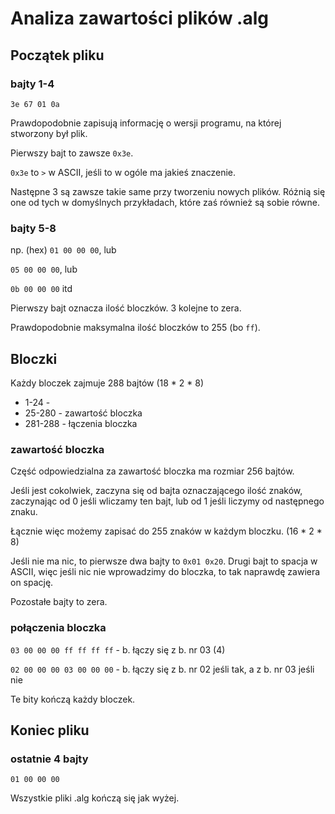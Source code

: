 # Analiza zawartości plików .alg

## Początek pliku

### bajty 1-4

`3e 67 01 0a`

Prawdopodobnie zapisują informację o wersji programu, na której stworzony był plik.

Pierwszy bajt to zawsze `0x3e`.

`0x3e` to `>` w ASCII, jeśli to w ogóle ma jakieś znaczenie.

Następne 3 są zawsze takie same przy tworzeniu nowych plików. Różnią się one od tych w domyślnych przykładach, które zaś również są sobie równe.


### bajty 5-8

np. (hex)
`01 00 00 00`, lub

`05 00 00 00`, lub

`0b 00 00 00` itd

Pierwszy bajt oznacza ilość bloczków. 3 kolejne to zera.

Prawdopodobnie maksymalna ilość bloczków to 255 (bo `ff`).

## Bloczki

Każdy bloczek zajmuje 288 bajtów
(18 * 2 * 8)

- 1-24 -
- 25-280 - zawartość bloczka
- 281-288 - łączenia bloczka

### zawartość bloczka

Część odpowiedzialna za zawartość bloczka ma rozmiar 256 bajtów.

Jeśli jest cokolwiek, zaczyna się od bajta oznaczającego ilość znaków, zaczynając od 0 jeśli wliczamy ten bajt, lub od 1 jeśli liczymy od następnego znaku.

Łącznie więc możemy zapisać do 255 znaków w każdym bloczku.
(16 * 2 * 8)

Jeśli nie ma nic, to pierwsze dwa bajty to `0x01 0x20`. Drugi bajt to spacja w ASCII, więc jeśli nic nie wprowadzimy do bloczka, to tak naprawdę zawiera on spację.

Pozostałe bajty to zera.


### połączenia bloczka

`03 00 00 00 ff ff ff ff` - b. łączy się z b. nr 03 (4)

`02 00 00 00 03 00 00 00` - b. łączy się z b. nr 02 jeśli tak, a z b. nr 03 jeśli nie

Te bity kończą każdy bloczek.

## Koniec pliku

### ostatnie 4 bajty

`01 00 00 00`

Wszystkie pliki .alg kończą się jak wyżej.
